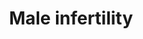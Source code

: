 ---
annotations:
- id: CL:0000019
  parent: native cell
  type: Cell Type Ontology
  value: sperm
- id: PW:0000013
  parent: disease pathway
  type: Pathway Ontology
  value: disease pathway
- id: DOID:12336
  parent: null
  type: Disease Ontology
  value: male infertility
authors:
- Fehrhart
- Egonw
- MaintBot
- Eweitz
communities:
- RareDiseases
description: Pathway(s) of genes involved in male infertility. The list of genes is
  derived from Krausz et al.(1) and can be sorted in general (common) cell function,
  endocrine function and specific spermatogenic function.
last-edited: 2021-09-17
organisms:
- Homo sapiens
redirect_from:
- /index.php/Pathway:WP4673
- /instance/WP4673
revision: null
schema-jsonld:
- '@context': https://schema.org/
  '@id': https://wikipathways.github.io/pathways/WP4673.html
  '@type': Dataset
  creator:
    '@type': Organization
    name: WikiPathways
  description: Pathway(s) of genes involved in male infertility. The list of genes
    is derived from Krausz et al.(1) and can be sorted in general (common) cell function,
    endocrine function and specific spermatogenic function.
  keywords:
  - ABCB1
  - ABLIM1
  - AGO2
  - AHR
  - AHRR
  - APOB
  - AR
  - ARNTL
  - ATM
  - Amoxicillin
  - BCL2
  - BHMT
  - BRCA2
  - BRDT
  - Butyryl-CoA
  - CAT
  - CCDC36
  - CCNA1
  - CCNK
  - CCNT1
  - CCNT2
  - CDC42BPA
  - CDK9
  - CHD2
  - CLOCK
  - CLU
  - CREBBP
  - CRISP2
  - CTCFL
  - CXXC1
  - CYP17A1
  - CYP1A1
  - CYP26B1
  - Coenzyme A
  - DAZ1
  - DAZ2
  - DAZ3
  - DAZ4
  - DAZL
  - DDX20
  - DDX4
  - DND1
  - EP300
  - EPPIN
  - EPSTI1
  - ERCC1
  - ERCC2
  - ESR1
  - ESR2
  - ETV5
  - FAS
  - FASLG
  - FOLH1
  - GNAO1
  - GPX1
  - Gentamicin
  - H2BFWT
  - HIST1H4A
  - HIST3H3
  - HLA-DRA
  - HMGA1
  - HORMAD1
  - HORMAD2
  - INSR
  - KDM3A
  - KLK2
  - LIG4
  - LOC203413
  - LRWD1
  - LTF
  - MAS1L
  - MDM2
  - MLH1
  - MLH3
  - MMP2
  - MMP9
  - MOV10L1
  - MSH4
  - MSH5
  - MSMB
  - MTHFD1
  - MTHFR
  - MTR
  - MTRR
  - NANOS1
  - NFE2L2
  - NOS1
  - NOS2
  - NOS3
  - NQO1
  - OR2W3
  - PACRG
  - PARP1
  - PEMT
  - PEX10
  - PIWIL1
  - PIWIL2
  - PIWIL3
  - PIWIL4
  - PMS2
  - POLB
  - POLG
  - PON1
  - PON2
  - PRDM9
  - PRM1
  - PRM2
  - PRM3
  - PRMT6
  - PSAT1
  - PUM2
  - RAG1
  - REC8
  - RFC1
  - RGS9
  - SEMG1
  - SEPTIN12
  - SHMT1
  - SIRPA
  - SIRPG
  - SLC16A7
  - SLC46A1
  - SOD2
  - SOD3
  - SOX5
  - SPATA17
  - SPO11
  - SRD5A2
  - STRA8
  - TAS2R38
  - TCN2
  - TEX15
  - THBS1
  - TMEM132E
  - TNF
  - TRIP13
  - TSSK4
  - TSSK6
  - UBD
  - UBE2B
  - UBR2
  - USP26
  - USP8
  - VCX
  - XPC
  - XRCC2
  - XRCC3
  - XRCC4
  - XRCC5
  - YBX2
  - piRNA precursor
  license: CC0
  name: Male infertility
seo: CreativeWork
title: Male infertility
wpid: WP4673
---